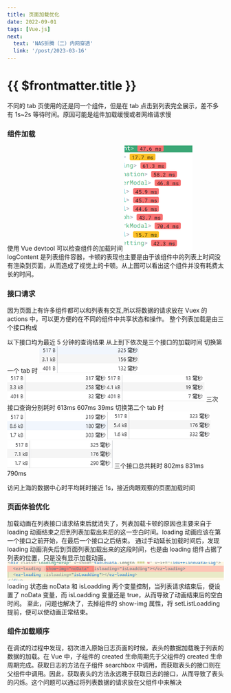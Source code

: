 ```yaml
---
title: 页面加载优化
date: 2022-09-01
tags: [Vue.js]
next:
  text: 'NAS折腾（二）内网穿透'
  link: '/post/2023-03-16'
---
```


# {{ $frontmatter.title }}

不同的 tab 页使用的还是同一个组件，但是在 tab 点击到列表完全展示，差不多有 1s~2s 等待时间。原因可能是组件加载缓慢或者网络请求慢

### 组件加载

使用 Vue devtool 可以检查组件的加载时间
![](../assets/20220901101039.png)
logContent 是列表组件容器，卡顿的表现也主要是由于该组件中的列表上时间没有渲染到页面，从而造成了视觉上的卡顿。从上图可以看出这个组件并没有耗费太长的时间。

### 接口请求

因为页面上有许多组件都可以和列表有交互,所以将数据的请求放在 Vuex 的 actions 中，可以更方便的在不同的组件中共享状态和操作。
整个列表加载是由三个接口构成

以下接口均为最近 5 分钟的查询结果 从上到下依次是三个接口的加载时间
切换第一个 tab 时
![](../assets/20220901111414.png)![](../assets/20220901111509.png)![](../assets/20220901111613.png)
三次接口查询分别耗时 613ms 607ms 39ms
切换第二个 tab 时
![](../assets/20220901111430.png)![](../assets/20220901111547.png)![](../assets/20220901111630.png)
三个接口总共耗时 802ms 831ms 790ms

访问上海的数据中心时平均耗时接近 1s，接近肉眼观察的页面加载时间

### 页面体验优化

加载动画在列表接口请求结束后就消失了，列表加载卡顿的原因也主要来自于 loading 动画结束之后到列表加载出来后的这一空白时间。loading 动画应该在第一个接口之前开始，在最后一个接口之后结束。
通过手动延长加载时间后，发现 loading 动画消失后到页面列表加载出来的这段时间，也是由 loading 组件占据了列表的位置，只是没有显示加载动画。
![](../assets/20220901114922.png)
loading 状态由 noData 和 isLoadding 两个变量控制，当列表请求结束后，便设置了 noData 变量，而 isLoadding 变量还是 true，从而导致了动画结束后的空白时间。
至此，问题也解决了，去掉组件的 show-img 属性，将 setListLoadding 提前，便可以使动画正常结束。

### 组件加载顺序

在调试的过程中发现，初次进入原始日志页面的时候，表头的数据加载晚于列表的数据的加载。在 Vue 中，子组件的 created 生命周期先于父组件的 created 生命周期完成。获取日志的方法在子组件 searchbox 中调用，而获取表头的接口则在父组件中调用。因此，获取表头的方法永远晚于获取日志的接口，从而导致了表头的闪烁。这个问题可以通过将列表数据的请求放在父组件中来解决
